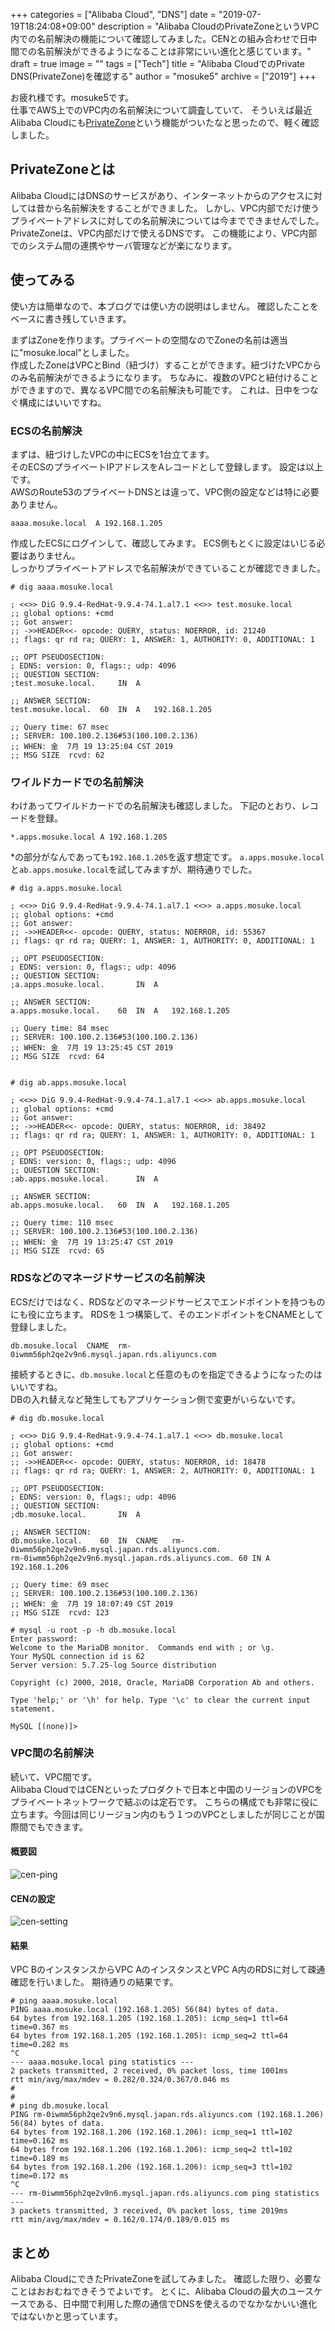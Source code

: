 +++
categories = ["Alibaba Cloud", "DNS"]
date = "2019-07-19T18:24:08+09:00"
description = "Alibaba CloudのPrivateZoneというVPC内での名前解決の機能について確認してみました。CENとの組み合わせで日中間での名前解決ができるようになることは非常にいい進化と感じています。"
draft = true
image = ""
tags = ["Tech"]
title = "Alibaba CloudでのPrivate DNS(PrivateZone)を確認する"
author = "mosuke5"
archive = ["2019"]
+++

お疲れ様です。mosuke5です。  
仕事でAWS上でのVPC内の名前解決について調査していて、
そういえば最近Alibaba Cloudにも<a href="https://www.alibabacloud.com/products/private-zone" target="_bkank">PrivateZone</a>という機能がついたなと思ったので、軽く確認しました。

## PrivateZoneとは
Alibaba CloudにはDNSのサービスがあり、インターネットからのアクセスに対しては昔から名前解決をすることができました。
しかし、VPC内部でだけ使うプライベートアドレスに対しての名前解決については今までできませんでした。
PrivateZoneは、VPC内部だけで使えるDNSです。
この機能により、VPC内部でのシステム間の連携やサーバ管理などが楽になります。

## 使ってみる
使い方は簡単なので、本ブログでは使い方の説明はしません。
確認したことをベースに書き残していきます。

まずはZoneを作ります。プライベートの空間なのでZoneの名前は適当に"mosuke.local"としました。  
作成したZoneはVPCとBind（紐づけ）することができます。紐づけたVPCからのみ名前解決ができるようになります。
ちなみに、複数のVPCと紐付けることができますので、異なるVPC間での名前解決も可能です。
これは、日中をつなぐ構成にはいいですね。

### ECSの名前解決
まずは、紐づけしたVPCの中にECSを1台立てます。  
そのECSのプライベートIPアドレスをAレコードとして登録します。
設定は以上です。  
AWSのRoute53のプライベートDNSとは違って、VPC側の設定などは特に必要ありません。

```
aaaa.mosuke.local  A 192.168.1.205 
```

作成したECSにログインして、確認してみます。
ECS側もとくに設定はいじる必要はありません。  
しっかりプライベートアドレスで名前解決ができていることが確認できました。

```
# dig aaaa.mosuke.local

; <<>> DiG 9.9.4-RedHat-9.9.4-74.1.al7.1 <<>> test.mosuke.local
;; global options: +cmd
;; Got answer:
;; ->>HEADER<<- opcode: QUERY, status: NOERROR, id: 21240
;; flags: qr rd ra; QUERY: 1, ANSWER: 1, AUTHORITY: 0, ADDITIONAL: 1

;; OPT PSEUDOSECTION:
; EDNS: version: 0, flags:; udp: 4096
;; QUESTION SECTION:
;test.mosuke.local.		IN	A

;; ANSWER SECTION:
test.mosuke.local.	60	IN	A	192.168.1.205

;; Query time: 67 msec
;; SERVER: 100.100.2.136#53(100.100.2.136)
;; WHEN: 金  7月 19 13:25:04 CST 2019
;; MSG SIZE  rcvd: 62
```

### ワイルドカードでの名前解決
わけあってワイルドカードでの名前解決も確認しました。
下記のとおり、レコードを登録。

```
*.apps.mosuke.local A 192.168.1.205 
```

*の部分がなんであっても`192.168.1.205`を返す想定です。
`a.apps.mosuke.local`と`ab.apps.mosuke.local`を試してみますが、期待通りでした。

```
# dig a.apps.mosuke.local

; <<>> DiG 9.9.4-RedHat-9.9.4-74.1.al7.1 <<>> a.apps.mosuke.local
;; global options: +cmd
;; Got answer:
;; ->>HEADER<<- opcode: QUERY, status: NOERROR, id: 55367
;; flags: qr rd ra; QUERY: 1, ANSWER: 1, AUTHORITY: 0, ADDITIONAL: 1

;; OPT PSEUDOSECTION:
; EDNS: version: 0, flags:; udp: 4096
;; QUESTION SECTION:
;a.apps.mosuke.local.		IN	A

;; ANSWER SECTION:
a.apps.mosuke.local.	60	IN	A	192.168.1.205

;; Query time: 84 msec
;; SERVER: 100.100.2.136#53(100.100.2.136)
;; WHEN: 金  7月 19 13:25:45 CST 2019
;; MSG SIZE  rcvd: 64


# dig ab.apps.mosuke.local

; <<>> DiG 9.9.4-RedHat-9.9.4-74.1.al7.1 <<>> ab.apps.mosuke.local
;; global options: +cmd
;; Got answer:
;; ->>HEADER<<- opcode: QUERY, status: NOERROR, id: 38492
;; flags: qr rd ra; QUERY: 1, ANSWER: 1, AUTHORITY: 0, ADDITIONAL: 1

;; OPT PSEUDOSECTION:
; EDNS: version: 0, flags:; udp: 4096
;; QUESTION SECTION:
;ab.apps.mosuke.local.		IN	A

;; ANSWER SECTION:
ab.apps.mosuke.local.	60	IN	A	192.168.1.205

;; Query time: 110 msec
;; SERVER: 100.100.2.136#53(100.100.2.136)
;; WHEN: 金  7月 19 13:25:47 CST 2019
;; MSG SIZE  rcvd: 65

```

### RDSなどのマネージドサービスの名前解決
ECSだけではなく、RDSなどのマネージドサービスでエンドポイントを持つものにも役に立ちます。
RDSを１つ構築して、そのエンドポイントをCNAMEとして登録しました。

```
db.mosuke.local  CNAME  rm-0iwmm56ph2qe2v9n6.mysql.japan.rds.aliyuncs.com
```

接続するときに、`db.mosuke.local`と任意のものを指定できるようになったのはいいですね。  
DBの入れ替えなど発生してもアプリケーション側で変更がいらないです。

```
# dig db.mosuke.local

; <<>> DiG 9.9.4-RedHat-9.9.4-74.1.al7.1 <<>> db.mosuke.local
;; global options: +cmd
;; Got answer:
;; ->>HEADER<<- opcode: QUERY, status: NOERROR, id: 18478
;; flags: qr rd ra; QUERY: 1, ANSWER: 2, AUTHORITY: 0, ADDITIONAL: 1

;; OPT PSEUDOSECTION:
; EDNS: version: 0, flags:; udp: 4096
;; QUESTION SECTION:
;db.mosuke.local.		IN	A

;; ANSWER SECTION:
db.mosuke.local.	60	IN	CNAME	rm-0iwmm56ph2qe2v9n6.mysql.japan.rds.aliyuncs.com.
rm-0iwmm56ph2qe2v9n6.mysql.japan.rds.aliyuncs.com. 60 IN A 192.168.1.206

;; Query time: 69 msec
;; SERVER: 100.100.2.136#53(100.100.2.136)
;; WHEN: 金  7月 19 18:07:49 CST 2019
;; MSG SIZE  rcvd: 123

# mysql -u root -p -h db.mosuke.local
Enter password:
Welcome to the MariaDB monitor.  Commands end with ; or \g.
Your MySQL connection id is 62
Server version: 5.7.25-log Source distribution

Copyright (c) 2000, 2018, Oracle, MariaDB Corporation Ab and others.

Type 'help;' or '\h' for help. Type '\c' to clear the current input statement.

MySQL [(none)]>
```

### VPC間の名前解決
続いて、VPC間です。  
Alibaba CloudではCENといったプロダクトで日本と中国のリージョンのVPCをプライベートネットワークで結ぶのは定石です。
こちらの構成でも非常に役に立ちます。今回は同じリージョン内のもう１つのVPCとしましたが同じことが国際間でもできます。

#### 概要図
![cen-ping](/image/alibaba-cen-ping.png)

#### CENの設定
![cen-setting](/image/alibaba-cen-setting.png)

#### 結果
VPC BのインスタンスからVPC AのインスタンスとVPC A内のRDSに対して疎通確認を行いました。
期待通りの結果です。

```
# ping aaaa.mosuke.local
PING aaaa.mosuke.local (192.168.1.205) 56(84) bytes of data.
64 bytes from 192.168.1.205 (192.168.1.205): icmp_seq=1 ttl=64 time=0.367 ms
64 bytes from 192.168.1.205 (192.168.1.205): icmp_seq=2 ttl=64 time=0.282 ms
^C
--- aaaa.mosuke.local ping statistics ---
2 packets transmitted, 2 received, 0% packet loss, time 1001ms
rtt min/avg/max/mdev = 0.282/0.324/0.367/0.046 ms
#
#
# ping db.mosuke.local
PING rm-0iwmm56ph2qe2v9n6.mysql.japan.rds.aliyuncs.com (192.168.1.206) 56(84) bytes of data.
64 bytes from 192.168.1.206 (192.168.1.206): icmp_seq=1 ttl=102 time=0.162 ms
64 bytes from 192.168.1.206 (192.168.1.206): icmp_seq=2 ttl=102 time=0.189 ms
64 bytes from 192.168.1.206 (192.168.1.206): icmp_seq=3 ttl=102 time=0.172 ms
^C
--- rm-0iwmm56ph2qe2v9n6.mysql.japan.rds.aliyuncs.com ping statistics ---
3 packets transmitted, 3 received, 0% packet loss, time 2019ms
rtt min/avg/max/mdev = 0.162/0.174/0.189/0.015 ms
```

## まとめ
Alibaba CloudにできたPrivateZoneを試してみました。
確認した限り、必要なことはおおむねできそうでよいです。
とくに、Alibaba Cloudの最大のユースケースである、日中間で利用した際の通信でDNSを使えるのでなかなかいい進化ではないかと思っています。
